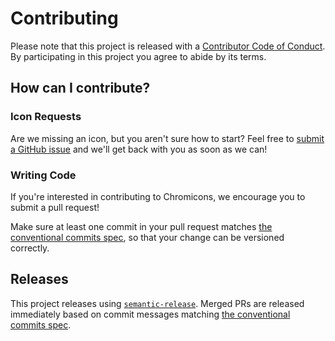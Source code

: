 # Contributing

Please note that this project is released with a [Contributor Code of Conduct](CODE_OF_CONDUCT.md). By participating in this project you agree to abide by its terms.

## How can I contribute?

### Icon Requests

Are we missing an icon, but you aren't sure how to start? Feel free to [submit a GitHub issue](https://github.com/lifeomic/chromicons/issues/new?title=Icon%20request) and we'll get back with you as soon as we can!

### Writing Code

If you're interested in contributing to Chromicons, we encourage you to submit a pull request!

Make sure at least one commit in your pull request matches [the conventional commits spec](https://www.conventionalcommits.org/en/v1.0.0/), so that your change
can be versioned correctly.

## Releases

This project releases using [`semantic-release`](https://github.com/semantic-release/semantic-release). Merged PRs are released immediately based on commit messages matching [the conventional commits spec](https://www.conventionalcommits.org/en/v1.0.0/).

